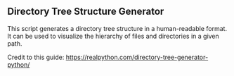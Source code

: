 ## Directory Tree Structure Generator

This script generates a directory tree structure in a human-readable format. It can be used to visualize the hierarchy of files and directories in a given path.

Credit to this guide: https://realpython.com/directory-tree-generator-python/
